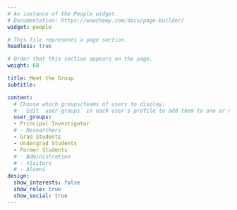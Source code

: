```yaml
---
# An instance of the People widget.
# Documentation: https://wowchemy.com/docs/page-builder/
widget: people

# This file represents a page section.
headless: true

# Order that this section appears on the page.
weight: 68

title: Meet the Group
subtitle:

content:
  # Choose which groups/teams of users to display.
  #   Edit `user_groups` in each user's profile to add them to one or more of these groups.
  user_groups:
  - Principal Investigator
  # - Researchers
  - Grad Students
  - Undergrad Students
  - Former Students
  # - Administration
  # - Visitors
  # - Alumni
design:
  show_interests: false
  show_role: true
  show_social: true
---
```

